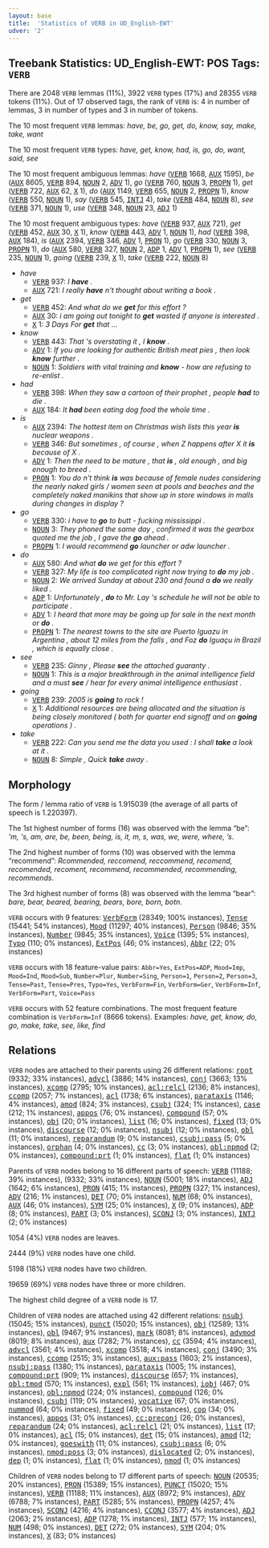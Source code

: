 ```yaml
---
layout: base
title:  'Statistics of VERB in UD_English-EWT'
udver: '2'
---
```


## Treebank Statistics: UD_English-EWT: POS Tags: `VERB`

There are 2048 `VERB` lemmas (11%), 3922 `VERB` types (17%) and 28355 `VERB` tokens (11%).
Out of 17 observed tags, the rank of `VERB` is: 4 in number of lemmas, 3 in number of types and 3 in number of tokens.

The 10 most frequent `VERB` lemmas: <em>have, be, go, get, do, know, say, make, take, want</em>

The 10 most frequent `VERB` types:  <em>have, get, know, had, is, go, do, want, said, see</em>

The 10 most frequent ambiguous lemmas: <em>have</em> (<tt><a href="en_ewt-pos-VERB.html">VERB</a></tt> 1668, <tt><a href="en_ewt-pos-AUX.html">AUX</a></tt> 1595), <em>be</em> (<tt><a href="en_ewt-pos-AUX.html">AUX</a></tt> 8605, <tt><a href="en_ewt-pos-VERB.html">VERB</a></tt> 894, <tt><a href="en_ewt-pos-NOUN.html">NOUN</a></tt> 2, <tt><a href="en_ewt-pos-ADV.html">ADV</a></tt> 1), <em>go</em> (<tt><a href="en_ewt-pos-VERB.html">VERB</a></tt> 760, <tt><a href="en_ewt-pos-NOUN.html">NOUN</a></tt> 3, <tt><a href="en_ewt-pos-PROPN.html">PROPN</a></tt> 1), <em>get</em> (<tt><a href="en_ewt-pos-VERB.html">VERB</a></tt> 722, <tt><a href="en_ewt-pos-AUX.html">AUX</a></tt> 62, <tt><a href="en_ewt-pos-X.html">X</a></tt> 1), <em>do</em> (<tt><a href="en_ewt-pos-AUX.html">AUX</a></tt> 1149, <tt><a href="en_ewt-pos-VERB.html">VERB</a></tt> 655, <tt><a href="en_ewt-pos-NOUN.html">NOUN</a></tt> 2, <tt><a href="en_ewt-pos-PROPN.html">PROPN</a></tt> 1), <em>know</em> (<tt><a href="en_ewt-pos-VERB.html">VERB</a></tt> 550, <tt><a href="en_ewt-pos-NOUN.html">NOUN</a></tt> 1), <em>say</em> (<tt><a href="en_ewt-pos-VERB.html">VERB</a></tt> 545, <tt><a href="en_ewt-pos-INTJ.html">INTJ</a></tt> 4), <em>take</em> (<tt><a href="en_ewt-pos-VERB.html">VERB</a></tt> 484, <tt><a href="en_ewt-pos-NOUN.html">NOUN</a></tt> 8), <em>see</em> (<tt><a href="en_ewt-pos-VERB.html">VERB</a></tt> 371, <tt><a href="en_ewt-pos-NOUN.html">NOUN</a></tt> 1), <em>use</em> (<tt><a href="en_ewt-pos-VERB.html">VERB</a></tt> 348, <tt><a href="en_ewt-pos-NOUN.html">NOUN</a></tt> 23, <tt><a href="en_ewt-pos-ADJ.html">ADJ</a></tt> 1)

The 10 most frequent ambiguous types:  <em>have</em> (<tt><a href="en_ewt-pos-VERB.html">VERB</a></tt> 937, <tt><a href="en_ewt-pos-AUX.html">AUX</a></tt> 721), <em>get</em> (<tt><a href="en_ewt-pos-VERB.html">VERB</a></tt> 452, <tt><a href="en_ewt-pos-AUX.html">AUX</a></tt> 30, <tt><a href="en_ewt-pos-X.html">X</a></tt> 1), <em>know</em> (<tt><a href="en_ewt-pos-VERB.html">VERB</a></tt> 443, <tt><a href="en_ewt-pos-ADV.html">ADV</a></tt> 1, <tt><a href="en_ewt-pos-NOUN.html">NOUN</a></tt> 1), <em>had</em> (<tt><a href="en_ewt-pos-VERB.html">VERB</a></tt> 398, <tt><a href="en_ewt-pos-AUX.html">AUX</a></tt> 184), <em>is</em> (<tt><a href="en_ewt-pos-AUX.html">AUX</a></tt> 2394, <tt><a href="en_ewt-pos-VERB.html">VERB</a></tt> 346, <tt><a href="en_ewt-pos-ADV.html">ADV</a></tt> 1, <tt><a href="en_ewt-pos-PRON.html">PRON</a></tt> 1), <em>go</em> (<tt><a href="en_ewt-pos-VERB.html">VERB</a></tt> 330, <tt><a href="en_ewt-pos-NOUN.html">NOUN</a></tt> 3, <tt><a href="en_ewt-pos-PROPN.html">PROPN</a></tt> 1), <em>do</em> (<tt><a href="en_ewt-pos-AUX.html">AUX</a></tt> 580, <tt><a href="en_ewt-pos-VERB.html">VERB</a></tt> 327, <tt><a href="en_ewt-pos-NOUN.html">NOUN</a></tt> 2, <tt><a href="en_ewt-pos-ADP.html">ADP</a></tt> 1, <tt><a href="en_ewt-pos-ADV.html">ADV</a></tt> 1, <tt><a href="en_ewt-pos-PROPN.html">PROPN</a></tt> 1), <em>see</em> (<tt><a href="en_ewt-pos-VERB.html">VERB</a></tt> 235, <tt><a href="en_ewt-pos-NOUN.html">NOUN</a></tt> 1), <em>going</em> (<tt><a href="en_ewt-pos-VERB.html">VERB</a></tt> 239, <tt><a href="en_ewt-pos-X.html">X</a></tt> 1), <em>take</em> (<tt><a href="en_ewt-pos-VERB.html">VERB</a></tt> 222, <tt><a href="en_ewt-pos-NOUN.html">NOUN</a></tt> 8)


* <em>have</em>
  * <tt><a href="en_ewt-pos-VERB.html">VERB</a></tt> 937: <em>I <b>have</b> .</em>
  * <tt><a href="en_ewt-pos-AUX.html">AUX</a></tt> 721: <em>I really <b>have</b> n't thought about writing a book .</em>
* <em>get</em>
  * <tt><a href="en_ewt-pos-VERB.html">VERB</a></tt> 452: <em>And what do we <b>get</b> for this effort ?</em>
  * <tt><a href="en_ewt-pos-AUX.html">AUX</a></tt> 30: <em>i am going out tonight to <b>get</b> wasted if anyone is interested .</em>
  * <tt><a href="en_ewt-pos-X.html">X</a></tt> 1: <em>3 Days For <b>get</b> that ...</em>
* <em>know</em>
  * <tt><a href="en_ewt-pos-VERB.html">VERB</a></tt> 443: <em>That 's overstating it , I <b>know</b> .</em>
  * <tt><a href="en_ewt-pos-ADV.html">ADV</a></tt> 1: <em>If you are looking for authentic British meat pies , then look <b>know</b> further .</em>
  * <tt><a href="en_ewt-pos-NOUN.html">NOUN</a></tt> 1: <em>Soldiers with vital training and <b>know</b> - how are refusing to re-enlist .</em>
* <em>had</em>
  * <tt><a href="en_ewt-pos-VERB.html">VERB</a></tt> 398: <em>When they saw a cartoon of their prophet , people <b>had</b> to die .</em>
  * <tt><a href="en_ewt-pos-AUX.html">AUX</a></tt> 184: <em>It <b>had</b> been eating dog food the whole time .</em>
* <em>is</em>
  * <tt><a href="en_ewt-pos-AUX.html">AUX</a></tt> 2394: <em>The hottest item on Christmas wish lists this year <b>is</b> nuclear weapons .</em>
  * <tt><a href="en_ewt-pos-VERB.html">VERB</a></tt> 346: <em>But sometimes , of course , when Z happens after X it <b>is</b> because of X .</em>
  * <tt><a href="en_ewt-pos-ADV.html">ADV</a></tt> 1: <em>Then the need to be mature , that <b>is</b> , old enough , and big enough to breed .</em>
  * <tt><a href="en_ewt-pos-PRON.html">PRON</a></tt> 1: <em>You do n't think <b>is</b> was because of female nudes considering the nearly naked girls / women seen at pools and beaches and the completely naked manikins that show up in store windows in malls during changes in display ?</em>
* <em>go</em>
  * <tt><a href="en_ewt-pos-VERB.html">VERB</a></tt> 330: <em>i have to <b>go</b> to butt - fucking mississippi .</em>
  * <tt><a href="en_ewt-pos-NOUN.html">NOUN</a></tt> 3: <em>They phoned the same day , confirmed it was the gearbox quoted me the job , I gave the <b>go</b> ahead .</em>
  * <tt><a href="en_ewt-pos-PROPN.html">PROPN</a></tt> 1: <em>I would recommend <b>go</b> launcher or adw launcher .</em>
* <em>do</em>
  * <tt><a href="en_ewt-pos-AUX.html">AUX</a></tt> 580: <em>And what <b>do</b> we get for this effort ?</em>
  * <tt><a href="en_ewt-pos-VERB.html">VERB</a></tt> 327: <em>My life is too complicated right now trying to <b>do</b> my job .</em>
  * <tt><a href="en_ewt-pos-NOUN.html">NOUN</a></tt> 2: <em>We arrived Sunday at about 230 and found a <b>do</b> we really liked .</em>
  * <tt><a href="en_ewt-pos-ADP.html">ADP</a></tt> 1: <em>Unfortunately , <b>do</b> to Mr. Lay 's schedule he will not be able to participate .</em>
  * <tt><a href="en_ewt-pos-ADV.html">ADV</a></tt> 1: <em>I heard that more may be going up for sale in the next month or <b>do</b> .</em>
  * <tt><a href="en_ewt-pos-PROPN.html">PROPN</a></tt> 1: <em>The nearest towns to the site are Puerto Iguazu in Argentina , about 12 miles from the falls , and Foz <b>do</b> Iguaçu in Brazil , which is equally close .</em>
* <em>see</em>
  * <tt><a href="en_ewt-pos-VERB.html">VERB</a></tt> 235: <em>Ginny , Please <b>see</b> the attached guaranty .</em>
  * <tt><a href="en_ewt-pos-NOUN.html">NOUN</a></tt> 1: <em>This is a major breakthrough in the animal intelligence field and a must <b>see</b> / hear for every animal intelligence enthusiast .</em>
* <em>going</em>
  * <tt><a href="en_ewt-pos-VERB.html">VERB</a></tt> 239: <em>2005 is <b>going</b> to rock !</em>
  * <tt><a href="en_ewt-pos-X.html">X</a></tt> 1: <em>Additional resources are being allocated and the situation is being closely monitored ( both for quarter end signoff and on <b>going</b> operations ) .</em>
* <em>take</em>
  * <tt><a href="en_ewt-pos-VERB.html">VERB</a></tt> 222: <em>Can you send me the data you used : I shall <b>take</b> a look at it .</em>
  * <tt><a href="en_ewt-pos-NOUN.html">NOUN</a></tt> 8: <em>Simple , Quick <b>take</b> away .</em>

## Morphology

The form / lemma ratio of `VERB` is 1.915039 (the average of all parts of speech is 1.220397).

The 1st highest number of forms (16) was observed with the lemma “be”: <em>'m, 's, am, are, be, been, being, is, it, m, s, was, we, were, where, ’s</em>.

The 2nd highest number of forms (10) was observed with the lemma “recommend”: <em>Rcommended, reccomend, reccommend, recomend, recomended, recoment, recommend, recommended, recommending, recommends</em>.

The 3rd highest number of forms (8) was observed with the lemma “bear”: <em>bare, bear, beared, bearing, bears, bore, born, botn</em>.

`VERB` occurs with 9 features: <tt><a href="en_ewt-feat-VerbForm.html">VerbForm</a></tt> (28349; 100% instances), <tt><a href="en_ewt-feat-Tense.html">Tense</a></tt> (15441; 54% instances), <tt><a href="en_ewt-feat-Mood.html">Mood</a></tt> (11297; 40% instances), <tt><a href="en_ewt-feat-Person.html">Person</a></tt> (9846; 35% instances), <tt><a href="en_ewt-feat-Number.html">Number</a></tt> (9845; 35% instances), <tt><a href="en_ewt-feat-Voice.html">Voice</a></tt> (1395; 5% instances), <tt><a href="en_ewt-feat-Typo.html">Typo</a></tt> (110; 0% instances), <tt><a href="en_ewt-feat-ExtPos.html">ExtPos</a></tt> (46; 0% instances), <tt><a href="en_ewt-feat-Abbr.html">Abbr</a></tt> (22; 0% instances)

`VERB` occurs with 18 feature-value pairs: `Abbr=Yes`, `ExtPos=ADP`, `Mood=Imp`, `Mood=Ind`, `Mood=Sub`, `Number=Plur`, `Number=Sing`, `Person=1`, `Person=2`, `Person=3`, `Tense=Past`, `Tense=Pres`, `Typo=Yes`, `VerbForm=Fin`, `VerbForm=Ger`, `VerbForm=Inf`, `VerbForm=Part`, `Voice=Pass`

`VERB` occurs with 52 feature combinations.
The most frequent feature combination is `VerbForm=Inf` (8666 tokens).
Examples: <em>have, get, know, do, go, make, take, see, like, find</em>


## Relations

`VERB` nodes are attached to their parents using 26 different relations: <tt><a href="en_ewt-dep-root.html">root</a></tt> (9332; 33% instances), <tt><a href="en_ewt-dep-advcl.html">advcl</a></tt> (3886; 14% instances), <tt><a href="en_ewt-dep-conj.html">conj</a></tt> (3663; 13% instances), <tt><a href="en_ewt-dep-xcomp.html">xcomp</a></tt> (2795; 10% instances), <tt><a href="en_ewt-dep-acl-relcl.html">acl:relcl</a></tt> (2136; 8% instances), <tt><a href="en_ewt-dep-ccomp.html">ccomp</a></tt> (2057; 7% instances), <tt><a href="en_ewt-dep-acl.html">acl</a></tt> (1738; 6% instances), <tt><a href="en_ewt-dep-parataxis.html">parataxis</a></tt> (1146; 4% instances), <tt><a href="en_ewt-dep-amod.html">amod</a></tt> (824; 3% instances), <tt><a href="en_ewt-dep-csubj.html">csubj</a></tt> (324; 1% instances), <tt><a href="en_ewt-dep-case.html">case</a></tt> (212; 1% instances), <tt><a href="en_ewt-dep-appos.html">appos</a></tt> (76; 0% instances), <tt><a href="en_ewt-dep-compound.html">compound</a></tt> (57; 0% instances), <tt><a href="en_ewt-dep-obj.html">obj</a></tt> (20; 0% instances), <tt><a href="en_ewt-dep-list.html">list</a></tt> (16; 0% instances), <tt><a href="en_ewt-dep-fixed.html">fixed</a></tt> (13; 0% instances), <tt><a href="en_ewt-dep-discourse.html">discourse</a></tt> (12; 0% instances), <tt><a href="en_ewt-dep-nsubj.html">nsubj</a></tt> (12; 0% instances), <tt><a href="en_ewt-dep-obl.html">obl</a></tt> (11; 0% instances), <tt><a href="en_ewt-dep-reparandum.html">reparandum</a></tt> (9; 0% instances), <tt><a href="en_ewt-dep-csubj-pass.html">csubj:pass</a></tt> (5; 0% instances), <tt><a href="en_ewt-dep-orphan.html">orphan</a></tt> (4; 0% instances), <tt><a href="en_ewt-dep-cc.html">cc</a></tt> (3; 0% instances), <tt><a href="en_ewt-dep-obl-npmod.html">obl:npmod</a></tt> (2; 0% instances), <tt><a href="en_ewt-dep-compound-prt.html">compound:prt</a></tt> (1; 0% instances), <tt><a href="en_ewt-dep-flat.html">flat</a></tt> (1; 0% instances)

Parents of `VERB` nodes belong to 16 different parts of speech: <tt><a href="en_ewt-pos-VERB.html">VERB</a></tt> (11188; 39% instances),  (9332; 33% instances), <tt><a href="en_ewt-pos-NOUN.html">NOUN</a></tt> (5001; 18% instances), <tt><a href="en_ewt-pos-ADJ.html">ADJ</a></tt> (1642; 6% instances), <tt><a href="en_ewt-pos-PRON.html">PRON</a></tt> (415; 1% instances), <tt><a href="en_ewt-pos-PROPN.html">PROPN</a></tt> (327; 1% instances), <tt><a href="en_ewt-pos-ADV.html">ADV</a></tt> (216; 1% instances), <tt><a href="en_ewt-pos-DET.html">DET</a></tt> (70; 0% instances), <tt><a href="en_ewt-pos-NUM.html">NUM</a></tt> (68; 0% instances), <tt><a href="en_ewt-pos-AUX.html">AUX</a></tt> (46; 0% instances), <tt><a href="en_ewt-pos-SYM.html">SYM</a></tt> (25; 0% instances), <tt><a href="en_ewt-pos-X.html">X</a></tt> (9; 0% instances), <tt><a href="en_ewt-pos-ADP.html">ADP</a></tt> (8; 0% instances), <tt><a href="en_ewt-pos-PART.html">PART</a></tt> (3; 0% instances), <tt><a href="en_ewt-pos-SCONJ.html">SCONJ</a></tt> (3; 0% instances), <tt><a href="en_ewt-pos-INTJ.html">INTJ</a></tt> (2; 0% instances)

1054 (4%) `VERB` nodes are leaves.

2444 (9%) `VERB` nodes have one child.

5198 (18%) `VERB` nodes have two children.

19659 (69%) `VERB` nodes have three or more children.

The highest child degree of a `VERB` node is 17.

Children of `VERB` nodes are attached using 42 different relations: <tt><a href="en_ewt-dep-nsubj.html">nsubj</a></tt> (15045; 15% instances), <tt><a href="en_ewt-dep-punct.html">punct</a></tt> (15020; 15% instances), <tt><a href="en_ewt-dep-obj.html">obj</a></tt> (12589; 13% instances), <tt><a href="en_ewt-dep-obl.html">obl</a></tt> (9467; 9% instances), <tt><a href="en_ewt-dep-mark.html">mark</a></tt> (8081; 8% instances), <tt><a href="en_ewt-dep-advmod.html">advmod</a></tt> (8019; 8% instances), <tt><a href="en_ewt-dep-aux.html">aux</a></tt> (7282; 7% instances), <tt><a href="en_ewt-dep-cc.html">cc</a></tt> (3594; 4% instances), <tt><a href="en_ewt-dep-advcl.html">advcl</a></tt> (3561; 4% instances), <tt><a href="en_ewt-dep-xcomp.html">xcomp</a></tt> (3518; 4% instances), <tt><a href="en_ewt-dep-conj.html">conj</a></tt> (3490; 3% instances), <tt><a href="en_ewt-dep-ccomp.html">ccomp</a></tt> (2515; 3% instances), <tt><a href="en_ewt-dep-aux-pass.html">aux:pass</a></tt> (1603; 2% instances), <tt><a href="en_ewt-dep-nsubj-pass.html">nsubj:pass</a></tt> (1380; 1% instances), <tt><a href="en_ewt-dep-parataxis.html">parataxis</a></tt> (1005; 1% instances), <tt><a href="en_ewt-dep-compound-prt.html">compound:prt</a></tt> (909; 1% instances), <tt><a href="en_ewt-dep-discourse.html">discourse</a></tt> (657; 1% instances), <tt><a href="en_ewt-dep-obl-tmod.html">obl:tmod</a></tt> (570; 1% instances), <tt><a href="en_ewt-dep-expl.html">expl</a></tt> (561; 1% instances), <tt><a href="en_ewt-dep-iobj.html">iobj</a></tt> (467; 0% instances), <tt><a href="en_ewt-dep-obl-npmod.html">obl:npmod</a></tt> (224; 0% instances), <tt><a href="en_ewt-dep-compound.html">compound</a></tt> (126; 0% instances), <tt><a href="en_ewt-dep-csubj.html">csubj</a></tt> (119; 0% instances), <tt><a href="en_ewt-dep-vocative.html">vocative</a></tt> (67; 0% instances), <tt><a href="en_ewt-dep-nummod.html">nummod</a></tt> (64; 0% instances), <tt><a href="en_ewt-dep-fixed.html">fixed</a></tt> (49; 0% instances), <tt><a href="en_ewt-dep-cop.html">cop</a></tt> (34; 0% instances), <tt><a href="en_ewt-dep-appos.html">appos</a></tt> (31; 0% instances), <tt><a href="en_ewt-dep-cc-preconj.html">cc:preconj</a></tt> (26; 0% instances), <tt><a href="en_ewt-dep-reparandum.html">reparandum</a></tt> (24; 0% instances), <tt><a href="en_ewt-dep-acl-relcl.html">acl:relcl</a></tt> (21; 0% instances), <tt><a href="en_ewt-dep-list.html">list</a></tt> (17; 0% instances), <tt><a href="en_ewt-dep-acl.html">acl</a></tt> (15; 0% instances), <tt><a href="en_ewt-dep-det.html">det</a></tt> (15; 0% instances), <tt><a href="en_ewt-dep-amod.html">amod</a></tt> (12; 0% instances), <tt><a href="en_ewt-dep-goeswith.html">goeswith</a></tt> (11; 0% instances), <tt><a href="en_ewt-dep-csubj-pass.html">csubj:pass</a></tt> (6; 0% instances), <tt><a href="en_ewt-dep-nmod-poss.html">nmod:poss</a></tt> (3; 0% instances), <tt><a href="en_ewt-dep-dislocated.html">dislocated</a></tt> (2; 0% instances), <tt><a href="en_ewt-dep-dep.html">dep</a></tt> (1; 0% instances), <tt><a href="en_ewt-dep-flat.html">flat</a></tt> (1; 0% instances), <tt><a href="en_ewt-dep-nmod.html">nmod</a></tt> (1; 0% instances)

Children of `VERB` nodes belong to 17 different parts of speech: <tt><a href="en_ewt-pos-NOUN.html">NOUN</a></tt> (20535; 20% instances), <tt><a href="en_ewt-pos-PRON.html">PRON</a></tt> (15389; 15% instances), <tt><a href="en_ewt-pos-PUNCT.html">PUNCT</a></tt> (15020; 15% instances), <tt><a href="en_ewt-pos-VERB.html">VERB</a></tt> (11188; 11% instances), <tt><a href="en_ewt-pos-AUX.html">AUX</a></tt> (8972; 9% instances), <tt><a href="en_ewt-pos-ADV.html">ADV</a></tt> (6788; 7% instances), <tt><a href="en_ewt-pos-PART.html">PART</a></tt> (5285; 5% instances), <tt><a href="en_ewt-pos-PROPN.html">PROPN</a></tt> (4257; 4% instances), <tt><a href="en_ewt-pos-SCONJ.html">SCONJ</a></tt> (4216; 4% instances), <tt><a href="en_ewt-pos-CCONJ.html">CCONJ</a></tt> (3577; 4% instances), <tt><a href="en_ewt-pos-ADJ.html">ADJ</a></tt> (2063; 2% instances), <tt><a href="en_ewt-pos-ADP.html">ADP</a></tt> (1278; 1% instances), <tt><a href="en_ewt-pos-INTJ.html">INTJ</a></tt> (577; 1% instances), <tt><a href="en_ewt-pos-NUM.html">NUM</a></tt> (498; 0% instances), <tt><a href="en_ewt-pos-DET.html">DET</a></tt> (272; 0% instances), <tt><a href="en_ewt-pos-SYM.html">SYM</a></tt> (204; 0% instances), <tt><a href="en_ewt-pos-X.html">X</a></tt> (83; 0% instances)

